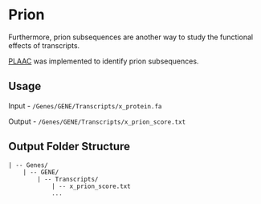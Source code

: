 # Prion

Furthermore, prion subsequences are another way to study the functional effects of transcripts.

[PLAAC](https://github.com/whitehead/plaac) was implemented to identify prion subsequences.

## Usage

Input - `/Genes/GENE/Transcripts/x_protein.fa`

Output - `/Genes/GENE/Transcripts/x_prion_score.txt`


## Output Folder Structure

```
| -- Genes/
    | -- GENE/
        | -- Transcripts/
            | -- x_prion_score.txt
            ...
```
